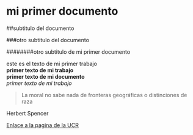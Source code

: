 # mi primer documento

##subtitulo del documento

###otro subtitulo del documento


########otro subtitulo de mi primer documento


este es el texto de mi primer trabajo  
**primer texto de mi trabajo**   
__primer texto de mi documento__  
*primer texto de mi trabajo*    

> La moral no sabe nada de fronteras geográficas o distinciones de raza         
> 
Herbert Spencer  


[Enlace a la pagina de la UCR](https://www.ucr.ac.cr/)
